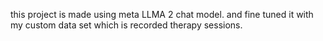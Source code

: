 this project is made using meta LLMA 2 chat model. and fine tuned it with my custom data set which is recorded therapy sessions.
